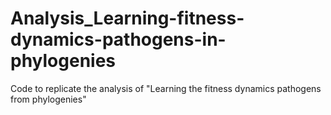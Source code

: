 # Analysis_Learning-fitness-dynamics-pathogens-in-phylogenies
Code to replicate the analysis of "Learning the fitness dynamics pathogens from phylogenies"
